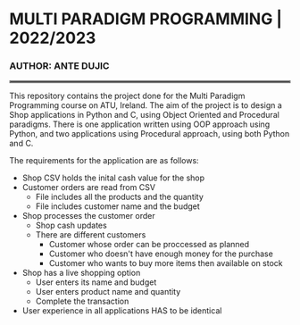 # MULTI PARADIGM PROGRAMMING | 2022/2023
### AUTHOR: ANTE DUJIC
<hr style="border:2px solid gray"> </hr>

This repository contains the project done for the Multi Paradigm Programming course on ATU, Ireland. The aim of the project is to design a Shop applications in Python and C, using Object Oriented and Procedural paradigms. There is one application written using OOP approach using Python, and two applications using Procedural approach, using both Python and C.

The requirements for the application are as follows:
- Shop CSV holds the inital cash value for the shop
- Customer orders are read from CSV
    - File includes all the products and the quantity
    - File includes customer name and the budget
- Shop processes the customer order
    - Shop cash updates
    - There are different customers
        - Customer whose order can be proccessed as planned
        - Customer who doesn't have enough money for the purchase
        - Customer who wants to buy more items then available on stock
- Shop has a live shopping option
    - User enters its name and budget
    - User enters product name and quantity
    - Complete the transaction
- User experience in all applications HAS to be identical